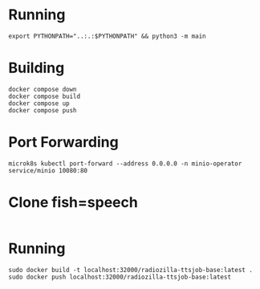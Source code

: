# Running
```
export PYTHONPATH="..:.:$PYTHONPATH" && python3 -m main
```

# Building
```
docker compose down
docker compose build
docker compose up
docker compose push
```

# Port Forwarding
```
microk8s kubectl port-forward --address 0.0.0.0 -n minio-operator service/minio 10080:80
```

# Clone fish=speech

```

```

# Running
```
sudo docker build -t localhost:32000/radiozilla-ttsjob-base:latest .
sudo docker push localhost:32000/radiozilla-ttsjob-base:latest
```


